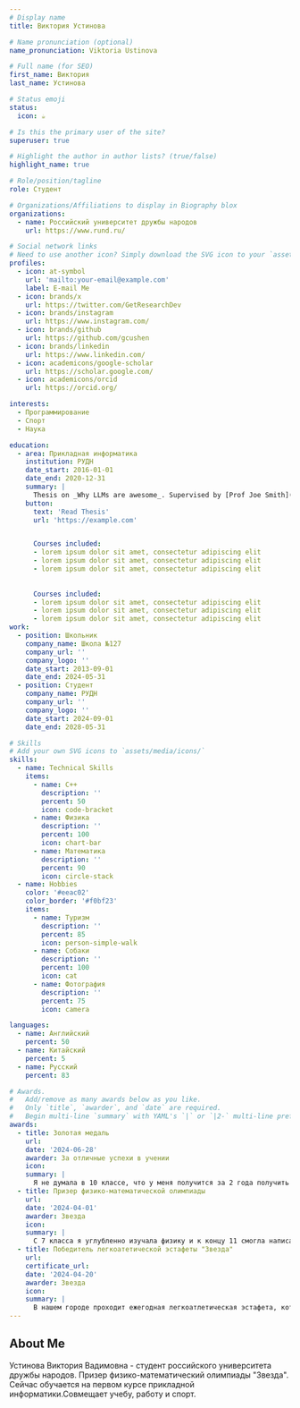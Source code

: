 ```yaml
---
# Display name
title: Виктория Устинова

# Name pronunciation (optional)
name_pronunciation: Viktoria Ustinova

# Full name (for SEO)
first_name: Виктория
last_name: Устинова

# Status emoji
status:
  icon: ☕️

# Is this the primary user of the site?
superuser: true

# Highlight the author in author lists? (true/false)
highlight_name: true

# Role/position/tagline
role: Студент

# Organizations/Affiliations to display in Biography blox
organizations:
  - name: Российский университет дружбы народов
    url: https://www.rund.ru/

# Social network links
# Need to use another icon? Simply download the SVG icon to your `assets/media/icons/` folder.
profiles:
  - icon: at-symbol
    url: 'mailto:your-email@example.com'
    label: E-mail Me
  - icon: brands/x
    url: https://twitter.com/GetResearchDev
  - icon: brands/instagram
    url: https://www.instagram.com/
  - icon: brands/github
    url: https://github.com/gcushen
  - icon: brands/linkedin
    url: https://www.linkedin.com/
  - icon: academicons/google-scholar
    url: https://scholar.google.com/
  - icon: academicons/orcid
    url: https://orcid.org/

interests:
  - Программирование
  - Спорт
  - Наука

education:
  - area: Прикладная информатика
    institution: РУДН
    date_start: 2016-01-01
    date_end: 2020-12-31
    summary: |
      Thesis on _Why LLMs are awesome_. Supervised by [Prof Joe Smith](https://example.com). Presented papers at 5 IEEE conferences with the contributions being published in 2 Springer journals.
    button:
      text: 'Read Thesis'
      url: 'https://example.com'


      Courses included:
      - lorem ipsum dolor sit amet, consectetur adipiscing elit
      - lorem ipsum dolor sit amet, consectetur adipiscing elit
      - lorem ipsum dolor sit amet, consectetur adipiscing elit
 
      
      Courses included:
      - lorem ipsum dolor sit amet, consectetur adipiscing elit
      - lorem ipsum dolor sit amet, consectetur adipiscing elit
      - lorem ipsum dolor sit amet, consectetur adipiscing elit
work:
  - position: Школьник
    company_name: Школа №127
    company_url: ''
    company_logo: ''
    date_start: 2013-09-01
    date_end: 2024-05-31
  - position: Студент
    company_name: РУДН
    company_url: ''
    company_logo: ''
    date_start: 2024-09-01
    date_end: 2028-05-31

# Skills
# Add your own SVG icons to `assets/media/icons/`
skills:
  - name: Technical Skills
    items:
      - name: C++
        description: ''
        percent: 50
        icon: code-bracket
      - name: Физика
        description: ''
        percent: 100
        icon: chart-bar
      - name: Математика
        description: ''
        percent: 90
        icon: circle-stack
  - name: Hobbies
    color: '#eeac02'
    color_border: '#f0bf23'
    items:
      - name: Туризм
        description: ''
        percent: 85
        icon: person-simple-walk
      - name: Собаки
        description: ''
        percent: 100
        icon: cat
      - name: Фотография
        description: ''
        percent: 75
        icon: camera

languages:
  - name: Английский
    percent: 50
  - name: Китайский
    percent: 5
  - name: Русский
    percent: 83

# Awards.
#   Add/remove as many awards below as you like.
#   Only `title`, `awarder`, and `date` are required.
#   Begin multi-line `summary` with YAML's `|` or `|2-` multi-line prefix and indent 2 spaces below.
awards:
  - title: Золотая медаль
    url: 
    date: '2024-06-28'
    awarder: За отличные успехи в учении
    icon: 
    summary: |
      Я не думала в 10 классе, что у меня получится за 2 года получить все пятерки и выпуститься медалисткой, но из-за просто материала и долгих стараний это стало возможно.
  - title: Призер физико-математической олимпиады 
    url: 
    date: '2024-04-01'
    awarder: Звезда
    icon: 
    summary: |
      С 7 класса я углубленно изучала физику и к концу 11 смогла написать олимпиаду по ней и получить диплом.
  - title: Победитель легкоатетической эстафеты "Звезда"
    url: 
    certificate_url: 
    date: '2024-04-20'
    awarder: Звезда
    icon: 
    summary: |
      В нашем городе проходит ежегодная легкоатлетическая эстафета, которую транслируют по телевизору. Каждый год мы проигрывали на 5-7 мест, но в 2024 все поменялось, я увидела как мой товарищ бежит первый с эстафетной палочкой, в тот день мы заняли первое место и выиграли денежный приз на команду.
---
```


## About Me

Устинова Виктория Вадимовна - студент российского университета дружбы народов. Призер физико-математический олимпиады "Звезда". Сейчас обучается на первом курсе прикладной информатики.Совмещает учебу, работу и спорт.
